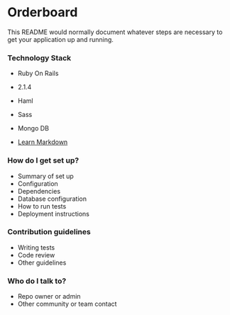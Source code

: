 # Orderboard #

This README would normally document whatever steps are necessary to get your application up and running.

### Technology Stack ###

+ Ruby On Rails
* 2.1.4
* Haml
* Sass
* Mongo DB






* [Learn Markdown](https://bitbucket.org/tutorials/markdowndemo)

### How do I get set up? ###

* Summary of set up
* Configuration
* Dependencies
* Database configuration
* How to run tests
* Deployment instructions

### Contribution guidelines ###

* Writing tests
* Code review
* Other guidelines

### Who do I talk to? ###

* Repo owner or admin
* Other community or team contact